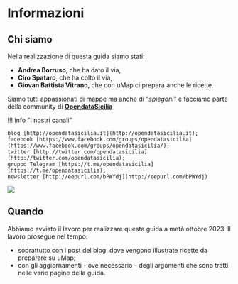 # Informazioni

## Chi siamo

Nella realizzazione di questa guida siamo stati:

  - **Andrea Borruso**, che ha dato il via,
  - **Ciro Spataro**, che ha colto il via,
  - **Giovan Battista Vitrano**, che con uMap ci prepara anche le ricette.

Siamo tutti appassionati di mappe ma anche di "*spiegoni*" e facciamo parte della community di [**OpendataSicilia**](https://opendatasicilia.it/)

!!! info "i nostri canali"

    blog [http://opendatasicilia.it](http://opendatasicilia.it); 
    facebook [https://www.facebook.com/groups/opendatasicilia](https://www.facebook.com/groups/opendatasicilia/);
    twitter [http://twitter.com/opendatasicilia](http://twitter.com/opendatasicilia);
    gruppo Telegram [https://t.me/opendatasicilia](https://t.me/opendatasicilia);
    newsletter [http://eepurl.com/bPWYdj](http://eepurl.com/bPWYdj)


![](https://i0.wp.com/opendatasicilia.it/wp-content/uploads/2021/11/logo-e1639380885326.png)


## Quando

Abbiamo avviato il lavoro per realizzare questa guida a metà ottobre 2023. Il lavoro prosegue nel tempo:

   - soprattutto con i post del blog, dove vengono illustrate ricette da preparare su uMap;
   - con gli aggiornamenti - ove necessario - degli argomenti che sono tratti nelle varie pagine della guida.

